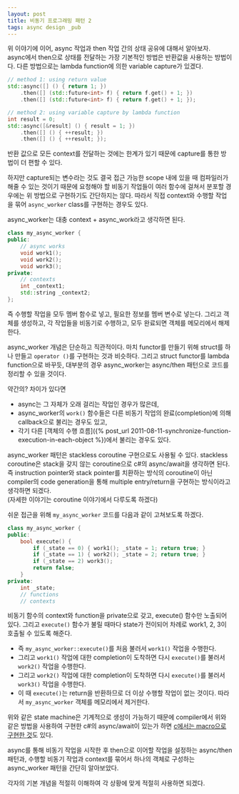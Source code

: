 ```yaml
---
layout: post
title: 비동기 프로그래밍 패턴 2
tags: async design _pub
---
```


위 이야기에 이어, async 작업과 then 작업 간의 상태 공유에 대해서 알아보자.  
async에서 then으로 상태를 전달하는 가장 기본적인 방법은 반환값을 사용하는 방법이다. 다른 방법으로는 lambda function에 의한 variable capture가 있겠다.

```cpp
// method 1: using return value
std::async([] () { return 1; })
    .then([] (std::future<int> f) { return f.get() + 1; })
    .then([] (std::future<int> f) { return f.get() + 1; });

// method 2: using variable capture by lambda function
int result = 0;
std::async([&result] () { result = 1; })
    .then([] () { ++result; })
    .then([] () { ++result; });
```

반환 값으로 모든 context를 전달하는 것에는 한계가 있기 때문에 capture를 통한 방법이 더 편할 수 있다.

하지만 capture되는 변수라는 것도 결국 접근 가능한 scope 내에 있을 때 컴파일러가 해줄 수 있는 것이기 때문에 요청해야 할 비동기 작업들이 여러 함수에 걸쳐서 분포할 경우에는 위 방법으로 구현하기도 간단하지는 않다. 따라서 직접 context와 수행할 작업을 묶어 `async_worker` class를 구현하는 경우도 있다.

async_worker는 대충 context + async_work라고 생각하면 된다.

```cpp
class my_async_worker {
public:
    // async works
    void work1();
    void work2();
    void work3();
private:
    // contexts
    int _context1;
    std::string _context2;
};
```

즉 수행할 작업을 모두 멤버 함수로 넣고, 필요한 정보를 멤버 변수로 넣는다. 그리고 객체를 생성하고, 각 작업들을 비동기로 수행하고, 모두 완료되면 객체를 메모리에서 해제한다.

async_worker 개념은 단순하고 직관적이다. 마치 functor를 만들기 위해 struct를 하나 만들고 `operator ()`를 구현하는 것과 비슷하다. 그리고 struct functor를 lambda function으로 바꾸듯, 대부분의 경우 async_worker는 async/then 패턴으로 코드를 정리할 수 있을 것이다.

약간의? 차이가 있다면

* async는 그 자체가 오래 걸리는 작업인 경우가 많은데,
* async_worker의 `work()` 함수들은 다른 비동기 작업의 완료(completion)에 의해 callback으로 불리는 경우도 있고,
* 각기 다른 [객체의 수행 흐름]({% post_url 2011-08-11-synchronize-function-execution-in-each-object %})에서 불리는 경우도 있다.

async_worker 패턴은 stackless coroutine 구현으로도 사용될 수 있다. stackless coroutine은 stack을 갖지 않는 coroutine으로 c#의 async/await을 생각하면 된다. 즉 instruction pointer와 stack pointer를 치환하는 방식의 coroutine이 아닌 compiler의 code generation을 통해 multiple entry/return을 구현하는 방식이라고 생각하면 되겠다.  
(자세한 이야기는 coroutine 이야기에서 다루도록 하겠다)

쉬운 접근을 위해 `my_async_worker` 코드를 다음과 같이 고쳐보도록 하겠다.

```cpp
class my_async_worker {
public:
    bool execute() {
        if (_state == 0) { work1(); _state = 1; return true; }
        if (_state == 1) { work2(); _state = 2; return true; }
        if (_state == 2) work3();
        return false;
    }
private:
    int _state;
    // functions
    // contexts
```

비동기 함수의 context와 function을 private으로 갖고, execute() 함수만 노출되어 있다. 그리고 `execute()` 함수가 불릴 때마다 state가 전이되어 차례로 work1, 2, 3이 호출될 수 있도록 해준다.

* 즉 `my_async_worker::execute()`를 처음 불러서 `work1()` 작업을 수행한다.
* 그리고 `work1()` 작업에 대한 completion이 도착하면 다시 `execute()`를 불러서 `work2()` 작업을 수행한다.
* 그리고 `work2()` 작업에 대한 completion이 도착하면 다시 `execute()`를 불러서 `work3()` 작업을 수행한다.
* 이 때 `execute()`는 return을 반환하므로 더 이상 수행할 작업이 없는 것이다. 따라서 `my_async_worker` 객체를 메모리에서 제거한다.

위와 같은 state machine은 기계적으로 생성이 가능하기 때문에 compiler에서 위와 같은 방법을 사용하여 구현한 c#의 async/await이 있는가 하면 [c에서는 macro으로 구현한 것](http://www.chiark.greenend.org.uk/~sgtatham/coroutines.html)도 있다.

async를 통해 비동기 작업을 시작한 후 then으로 이어할 작업을 설정하는 async/then 패턴과, 수행할 비동기 작업과 context를 묶어서 하나의 객체로 구성하는 async_worker 패턴을 간단히 알아보았다.

각자의 기본 개념을 적절히 이해하여 각 상황에 맞게 적절히 사용하면 되겠다.